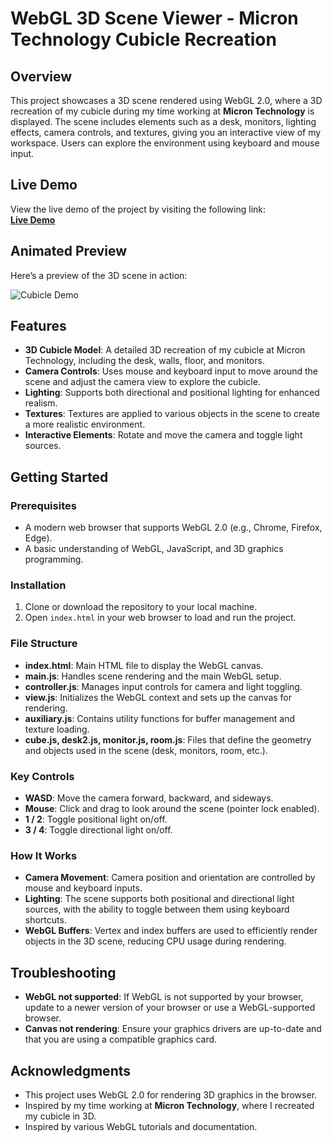 # WebGL 3D Scene Viewer - Micron Technology Cubicle Recreation

## Overview

This project showcases a 3D scene rendered using WebGL 2.0, where a 3D recreation of my cubicle during my time working at **Micron Technology** is displayed. The scene includes elements such as a desk, monitors, lighting effects, camera controls, and textures, giving you an interactive view of my workspace. Users can explore the environment using keyboard and mouse input.

## Live Demo

View the live demo of the project by visiting the following link:  
[**Live Demo**](https://wes-brook.github.io/3D-Room-WebGL.20/)

## Animated Preview

Here’s a preview of the 3D scene in action:

![Cubicle Demo](other/demo.gif)

## Features

- **3D Cubicle Model**: A detailed 3D recreation of my cubicle at Micron Technology, including the desk, walls, floor, and monitors.
- **Camera Controls**: Uses mouse and keyboard input to move around the scene and adjust the camera view to explore the cubicle.
- **Lighting**: Supports both directional and positional lighting for enhanced realism.
- **Textures**: Textures are applied to various objects in the scene to create a more realistic environment.
- **Interactive Elements**: Rotate and move the camera and toggle light sources.

## Getting Started

### Prerequisites

- A modern web browser that supports WebGL 2.0 (e.g., Chrome, Firefox, Edge).
- A basic understanding of WebGL, JavaScript, and 3D graphics programming.

### Installation

1. Clone or download the repository to your local machine.
2. Open `index.html` in your web browser to load and run the project.

### File Structure

- **index.html**: Main HTML file to display the WebGL canvas.
- **main.js**: Handles scene rendering and the main WebGL setup.
- **controller.js**: Manages input controls for camera and light toggling.
- **view.js**: Initializes the WebGL context and sets up the canvas for rendering.
- **auxiliary.js**: Contains utility functions for buffer management and texture loading.
- **cube.js, desk2.js, monitor.js, room.js**: Files that define the geometry and objects used in the scene (desk, monitors, room, etc.).

### Key Controls

- **WASD**: Move the camera forward, backward, and sideways.
- **Mouse**: Click and drag to look around the scene (pointer lock enabled).
- **1 / 2**: Toggle positional light on/off.
- **3 / 4**: Toggle directional light on/off.

### How It Works

- **Camera Movement**: Camera position and orientation are controlled by mouse and keyboard inputs.
- **Lighting**: The scene supports both positional and directional light sources, with the ability to toggle between them using keyboard shortcuts.
- **WebGL Buffers**: Vertex and index buffers are used to efficiently render objects in the 3D scene, reducing CPU usage during rendering.

## Troubleshooting

- **WebGL not supported**: If WebGL is not supported by your browser, update to a newer version of your browser or use a WebGL-supported browser.
- **Canvas not rendering**: Ensure your graphics drivers are up-to-date and that you are using a compatible graphics card.

## Acknowledgments

- This project uses WebGL 2.0 for rendering 3D graphics in the browser.
- Inspired by my time working at **Micron Technology**, where I recreated my cubicle in 3D.
- Inspired by various WebGL tutorials and documentation.
